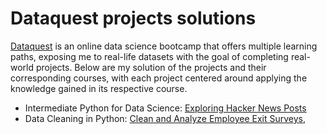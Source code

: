 # Dataquest projects solutions 
[Dataquest](Dataquest.io) is an online data science bootcamp that offers multiple learning paths, exposing me to real-life datasets with the goal of completing real-world projects. Below are my solution of the projects and their corresponding courses, with each project centered around applying the knowledge gained in its respective course.
* Intermediate Python for Data Science: [Exploring Hacker News Posts](https://github.com/EstefaniaCasal/Dataquest-projects/blob/main/hacker_news-Copy1.ipynb)
* Data Cleaning in Python: [Clean and Analyze Employee Exit Surveys](https://github.com/EstefaniaCasal/Dataquest-projects/blob/main/Employee_Exit_surveys-Copy1.ipynb), 
